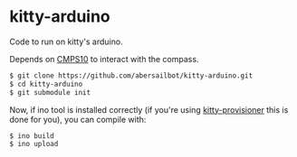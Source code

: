 kitty-arduino
=============

Code to run on kitty's arduino.

Depends on [CMPS10](https://github.com/kragniz/CMPS10) to interact with the
compass.

```bash
$ git clone https://github.com/abersailbot/kitty-arduino.git
$ cd kitty-arduino
$ git submodule init
```

Now, if ino tool is installed correctly (if you're using
[kitty-provisioner](https://github.com/abersailbot/kitty-provisioner) this is
done for you), you can compile with:

```bash
$ ino build
$ ino upload
```
